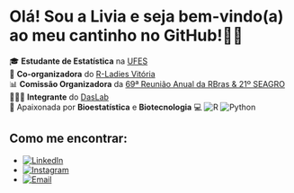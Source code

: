 
#  Olá! Sou a Livia e seja bem-vindo(a) ao meu cantinho no GitHub!👋🏽

🎓 **Estudante de Estatística** na [UFES](https://www.ufes.br)  
💜 **Co-organizadora** do [R-Ladies Vitória](https://github.com/R-Ladies-Vitoria)  
📊 **Comissão Organizadora** da [69ª Reunião Anual da RBras & 21º SEAGRO](https://69rbras21seagro.com.br/)  
👩🏾‍💻 **Integrante** do [DasLab](https://github.com/daslab)  
🔬 Apaixonada por **Bioestatística** e **Biotecnologia**
💻  ![R](https://img.shields.io/badge/R-276DC3?logo=r&logoColor=white)
![Python](https://img.shields.io/badge/Python-3776AB?logo=python&logoColor=white)

## Como me encontrar:

- [![LinkedIn](https://img.shields.io/badge/-LinkedIn-blue?logo=linkedin&logoColor=white)](https://www.linkedin.com/in/livia-ribeiro-melga%C3%A7o-13a12a368/)
- [![Instagram](https://img.shields.io/badge/-Instagram-E4405F?logo=instagram&logoColor=white)](https://www.instagram.com/rib.livia/?next=%2F)
- [![Email](https://img.shields.io/badge/-Email-D14836?logo=gmail&logoColor=white)](melgacolivia@gmail.com)
